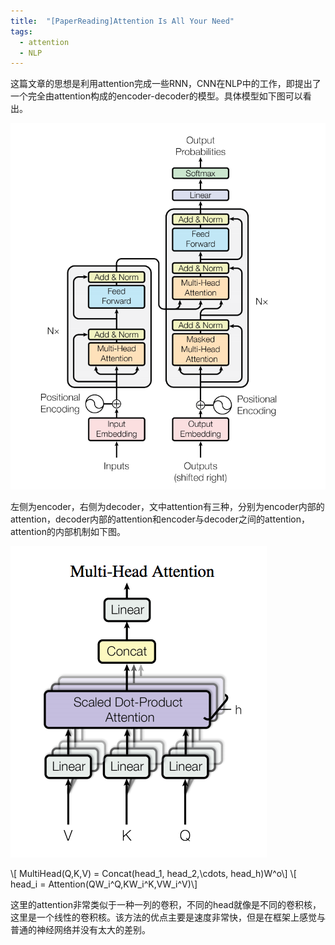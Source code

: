 ```yaml
---
title:  "[PaperReading]Attention Is All Your Need"
tags: 
  - attention
  - NLP
---
```

 
<script type="text/javascript" async
  src="https://cdnjs.cloudflare.com/ajax/libs/mathjax/2.7.1/MathJax.js?config=TeX-AMS-MML_HTMLorMML">
</script>
 
 这篇文章的思想是利用attention完成一些RNN，CNN在NLP中的工作，即提出了一个完全由attention构成的encoder-decoder的模型。具体模型如下图可以看出。

![Attention Architecture](../pic/attend_arch.png)

 左侧为encoder，右侧为decoder，文中attention有三种，分别为encoder内部的attention，decoder内部的attention和encoder与decoder之间的attention，attention的内部机制如下图。

![Inside Attention](../pic/in_attention.png)

\\[ MultiHead(Q,K,V) = Concat(head_1, head_2,\cdots, head_h)W^o\\]
\\[ head_i = Attention(QW_i^Q,KW_i^K,VW_i^V)\\]

这里的attention非常类似于一种一列的卷积，不同的head就像是不同的卷积核，这里是一个线性的卷积核。该方法的优点主要是速度非常快，但是在框架上感觉与普通的神经网络并没有太大的差别。
